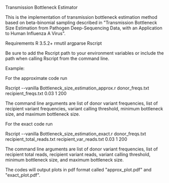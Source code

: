 Transmission Bottleneck Estimator

This is the implementation of transmission bottleneck estimation method based on beta-binomial sampling described in "Transmission Bottleneck Size Estimation from Pathogen Deep-Sequencing Data, with an Application to Human Influenza A Virus".

Requirements
R 3.5.2+
rmutil 
argparse
Rscript

Be sure to add the Rscript path to your environment variables or include the path when calling Rscript from the command line.  


Example:

For the approximate code run

Rscript --vanilla Bottleneck_size_estimation_approx.r  donor_freqs.txt recipient_freqs.txt  0.03 1 200

The command line arguments are list of donor variant frequencies, list of recipient variant frequencies, variant calling threshold, minimum bottleneck size, and maximum bottleneck size.

For the exact code run

Rscript --vanilla Bottleneck_size_estimation_exact.r donor_freqs.txt recipient_total_reads.txt recipient_var_reads.txt 0.03 1 200

The command line arguments are list of donor variant frequencies, list of recipient total reads, recipient variant reads, variant calling threshold, minimum bottleneck size, and maximum bottleneck size.


The codes will output plots in pdf format called "approx_plot.pdf" and "exact_plot.pdf".


